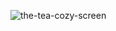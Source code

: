 ![the-tea-cozy-screen](https://github.com/m-grande/the-tea-cozy/assets/125394826/4927ddaa-66f7-49b3-8df5-b43e2dcbe206)
